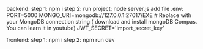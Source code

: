 backend: 
step 1: npm i
step 2: run project: node server.js
add file .env:
    PORT=5000
    MONGO_URI=mongodb://127.0.0.1:27017/EXE  # Replace with your MongoDB connection string ( download and install mongoDB Compas. You can learn it in youtube)
    JWT_SECRET='import_secret_key'


frontend: 
step 1: npm i
step 2: npm run dev
